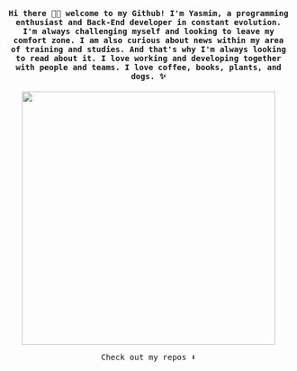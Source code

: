 
<h4 align="center"><samp> Hi there 👋🏾  welcome to my Github! I'm Yasmim, a programming enthusiast and Back-End developer in constant evolution. I'm always challenging myself and looking to leave my comfort zone. I am also curious about news within my area of training and studies. And that's why I'm always looking to read about it. I love working and developing together with people and teams. 
 I love coffee, books, plants, and dogs.
 ✨ </samp></h4>

<p align="center">
  <img width="450" src="https://media.giphy.com/media/E549VaHiMjknS/giphy.gif">
</p>

<p align="center"><samp>
Check out my repos ⬇️  
  </samp>
</p>

